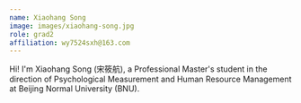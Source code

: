 ```yaml
---
name: Xiaohang Song
image: images/xiaohang-song.jpg
role: grad2
affiliation: wy7524sxh@163.com
---
```


Hi! I'm Xiaohang Song (宋筱航), a Professional Master's student in the direction of Psychological Measurement and Human Resource Management at Beijing Normal University (BNU).
